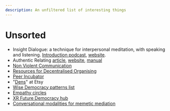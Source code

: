 ```yaml
---
description: An unfiltered list of interesting things
---
```


# Unsorted

* Insight Dialogue: a technique for interpersonal meditation, with speaking and listening. [Introduction podcast](https://anchor.fm/intellectualexplorersclub/episodes/Gregory-Kramer---Insight-Dialogue-and-the-Absence-of-Barriers-e2ov20), [website](https://metta.org/).
* Authentic Relating [article](https://www.theatlantic.com/health/archive/2017/11/the-club-where-you-bare-your-soul-to-strangers/545786/), [website](https://www.authrev.com/), [manual](https://www.authrev.com/ar_resources/)
* [Non Violent Communication](http://www.wikihow.com/Practice-Nonviolent-Communication)
* [Resources for Decentralised Organising](https://hackmd.io/s/Skh_dXNbE)
* [Peer Incubator](http://tiny.cc/PeerIncubator)
* "[Dens](https://vimeo.com/146532294)" at Etsy
* [Wise Democracy patterns list](https://www.wd-pl.com/pattern-list-v2/)
* [Empathy circles](https://thelisteningarts.org/2019/03/09/empathy-circles-as-imaginal-cells-for-a-future-thats-just-and-sustainable/)
* [XR Future Democracy hub](https://www.xrdemocracy.uk/)
* [Conversational modalities for memetic mediation](https://docs.google.com/document/d/1wGR8FWoOz4QUslRhzGn9HwBMVRmWdHRuq3LxNerSpgk/edit)

